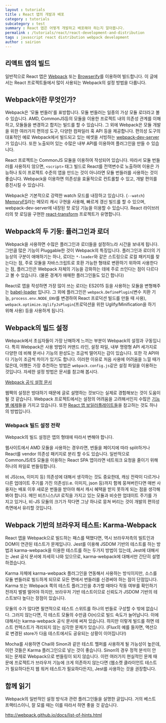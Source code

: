 ```yaml
---
layout : tutorials
title : React 앱의 개발과 배포
category : tutorials
subcategory : test
summary : React 앱은 어떻게 개발하고 배포해야 하는지 알아봅니다.
permalink : /tutorials/react/react-development-and-distribution
tags : javascript react distribution webpack development
author : sairion
---
```


## 리액트 앱의 빌드

일반적으로 React 앱은 [Webpack](https://webpack.github.io/) 또는 [Browserify](http://browserify.org/)를 이용하여 빌드합니다. 이 글에서는 React 프로젝트들에서 많이 사용되는 Webpack의 설정 방법을 다룹니다.

## Webpack이란 무엇인가?

Webpack은 '모듈 번들러'를 표방합니다. 모듈 번들러는 일종의 가상 모듈 로더라고 볼 수 있습니다. AMD, CommonJS등의 모듈을 이용한 프로젝트 내의 의존성 관계를 이해하고, 모듈들을 변경하고 합치는 빌드를 할 수 있습니다. 그 외에 Webpack은 모듈 개발을 위한 여러가지 편의성 도구, 다양한 컴파일러 훅 API 등을 제공합니다. 편의성 도구의 대표적인 예로 Webpack에서 빌드되고 있는 에셋을 서빙하는 [webpack-dev-server](https://webpack.github.io/docs/webpack-dev-server.html)가 있습니다. 또한 노출되어 있는 수많은 내부 API를 이용하여 플러그인을 만들 수 있습니다.

React 프로젝트는 CommonJS 모듈을 이용하여 작성되어 있습니다. 따라서 모듈 번들러를 사용하지 않으면, `<script>` 태그 빌드로 React를 전역변수로 노출하여 이용은 가능하나 토이 프로젝트 수준의 앱을 만드는 것이 아니라면 모듈 번들러를 사용하는 것이 좋습니다. Webpack을 이용하면 의존성을 효율적으로 컨트롤할 수 있고, 개발 편의를 증진시킬 수 있습니다.

Webpack은 기본적으로 강력한 watch 모드를 내장하고 있습니다. (`--watch`) [MemoryFS](https://github.com/webpack/memory-fs)라는 메모리 캐시 구현을 사용해, 빠르게 갱신 빌드를 할 수 있으며, webpack-dev-server에 내장된 핫 로딩 기능을 이용할 수 있습니다. React 라이브러리의 핫 로딩을 구현한 [react-transform](https://github.com/gaearon/react-transform-boilerplate) 프로젝트가 유명합니다.

## Webpack의 두 기둥: 플러그인과 로더

Webpack을 사용하면 수많은 플러그인과 로더들을 설정하느라 시간을 보내게 됩니다. 그만큼 많은 기능이 Pluggable한 것이 Webpack의 특징입니다. 플러그인과 로더의 기능상의 구분이 애매하기는 하나, 로더는 `*-loader`와 같은 스트링으로 로컬 패키지를 찾는다는 점, 주로 모듈을 자바스크립트로 호환 가능한 형태로 변환하기 위하여 사용한다는 점, 플러그인은 Webpack 자체의 기능을 강화하는 데에 주로 쓰인다는 점이 다르다고 볼 수 있습니다. (물론 경계가 애매한 플러그인들도 있긴 합니다)

React로 앱을 작성하면 가장 많이 쓰는 로더는 ES2015 등을 사용하는 모듈을 변형해주는 [babel-loader](https://github.com/babel/babel-loader) 입니다. 그 외에 플러그인은 `webpack.DefinePlugin`(변수 치환 기능, `process.env.NODE_ENV`를 변경하여 React 프로덕션 빌드를 만들 때 사용), `webpack.optimize.UglifyJsPlugin`(프로덕션을 위한 Uglify/Minification을 하기 위해 사용) 등을 사용하게 됩니다.

## Webpack의 빌드 설정

Webpack에서 초심자들이 가장 난해하게 느끼는 부분이 Webpack의 설정과 구동입니다. 특히 Webpack은 사용 방법이 커맨드 라인, 설정 파일, 내부 명령형 API 세가지로 다양한 데 비해 문서나 기능의 완성도는 조금씩 떨어지는 감이 있습니다. 또한 각 API마다 기능이 조금씩 차이가 있기도 합니다. 이러한 이유로 처음 사용에 어려움을 느낄 때가 많은데, 어쨌든 가장 추천하는 방법은 `webpack.config.js`같은 설정 파일을 이용하는 것입니다. 자세한 설정 방법은 문서를 참고해 봅시다.

[Webpack 공식 설정 문서](http://webpack.github.io/docs/configuration.html)

웹팩의 설정은 방대하기 때문에 글로 설명하는 것보다는 실제로 경험해보는 것이 도움이 될 것 같습니다. Webpack 프로젝트에서는 설정의 어려움을 고려해서인지 수많은 [기능 별 예제](https://github.com/webpack/webpack/commit/8afbfe13e83f1d4ef06356a5f2a9a9d6d2c446e1)들을 가지고 있습니다. 또한 [React 앱 보일러플레이트들](https://github.com/search?utf8=%E2%9C%93&q=react+boilerplate)을 참고하는 것도 하나의 방법입니다.

### Webpack 빌드 설정 전략

Webpack의 빌드 설정은 앱의 형태에 따라서 변해야 합니다.

웹사이트에서 AMD 모듈을 사용하는 경우라면, 번들을 페이지에 따라 split하거나 React를 vendor 의존성 패키지로 분리 할 수도 있습니다. 일반적으로 CommonJS/ES 모듈을 이용하는 React SPA 앱이라면 네트워크 요청을 줄이기 위해 하나의 파일로 번들링합니다.

비 JS(css, 이미지 등) 의존성에 대해서 생각하는 것도 중요한데, 캐싱 전략이 다르거나 다른 업데이트 주기를 가진 의존성(i.e. 이미지, json 등)까지 함께 뭉쳐버린다면 매번 사용자는 배포 이후 새로운 번들을 받아야 해서 캐시 혜택을 받지 못하게 되는 점을 생각해봐야 합니다. 메인 비즈니스/UI 로직을 가지고 있는 모듈과 비슷한 업데이트 주기를 가지고 있거나, 비-JS 모듈의 크기가 작다면 그냥 하나로 뭉쳐 버리는 것이 개발의 편의성 측면에서 유리할 것입니다.

## Webpack 기반의 브라우저 테스트: Karma-Webpack

React 앱을 Webpack으로 빌드하는 패스를 택했다면, 역시 브라우저측의 빌트인과 DOM이 연관된 테스트가 문제입니다. Jest를 이용해 JSDOM 기반의 테스트를 하는 방법과 karma-webpack을 이용한 테스트를 하는 두가지 방법이 있는데, Jest에 대해서는 Jest 공식 문서에 자세히 나와 있으므로, karma-webpack에 대해서만 간단히 설명하겠습니다.

Karma 자체에 karma-webpack 플러그인을 연동해서 사용하는 방식이지만, 소스를 모듈 번들러로 빌드하게 되므로 모든 면에서 번들러를 신경써야 하는 점이 단점입니다. Karma 또는 Webpack 쪽의 테스트 플러그인을 추가할 때마다 작동 여부를 확인하기 전까지 벌벌 떨어야 하지만, 브라우저 기반 테스트이므로 신뢰도가 JSDOM 기반의 테스트보다 높다는 장점이 있습니다.

모듈의 수가 많다면 필연적으로 테스트 스위트를 하나의 번들로 구성할 수 밖에 없습니다. 그러지 않는다면, 각 테스트 모듈의 수만큼 O(n)으로 빌드 속도가 늘어납니다. 이에 대해서는 karma-webpack 공식 문서에 써져 있습니다. 하지만 이렇게 빌드를 하면 테스트 컨텍스트가 격리되지 않는 심각한 문제가 있습니다. (Flux의 예를 들자면, 액션으로 변경된 store가 다음 테스트에서도 공유되는 상황이 이어집니다!)

Mocha를 사용하면 Chai와 Sinon과 같은 테스트 헬퍼를 사용하게 될 가능성이 높은데, 이런 것들은 Karma 플러그인으로 넣는 것이 좋습니다. Sinon의 경우 정적 분석이 안 되는 문제로 Webpack으로 번들링이 되지 않습니다. 이런 여러가지 현실적인 문제 때문에 프로젝트가 브라우저 기능에 크게 의존하지 않는다면 (웹소켓 클라이언트 테스트가 필요하다든지 웹 워커 테스트가 필요하다든지), Jest를 사용하는 것을 권장합니다.

## 함께 읽기

Webpack의 일반적인 설정 방식과 관련 플러그인들을 설명한 글입니다. 거의 베스트 프랙티스이니, 잘 모를 때는 이를 따라서 하면 좋을 것 같습니다.

http://webpack.github.io/docs/list-of-hints.html
